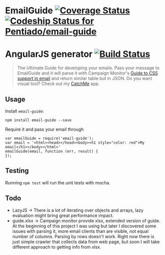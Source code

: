 # EmailGuide [![Coverage Status](https://coveralls.io/repos/Pentiado/email-guide/badge.png?branch=master)](https://coveralls.io/r/Pentiado/email-guide?branch=master) [ ![Codeship Status for Pentiado/email-guide](https://www.codeship.io/projects/2a8b9360-ba90-0131-330f-0aa8124e7323/status?branch=master)](https://www.codeship.io/projects/20908)

# AngularJS generator [![Build Status](https://secure.travis-ci.org/yeoman/generator-angular.svg?branch=master)](http://travis-ci.org/yeoman/generator-angular)

> The Ultimate Guide for developing your emails. Pass your message to EmailGuide and it will parse it with Campaign Monitor's [Guide to CSS support in email](http://www.campaignmonitor.com/css/) and return similar table but in JSON. Do you want visual tool? Check out my [CatchMe](https://github.com/Pentiado/catch-me) app.

## Usage

Install `email-guide`:
```
npm install email-guide --save
```

Require it and pass your email through
```
var emailGuide = require('email-guide');
var email = '<html><head></head><body><h1 style="color: red">My email</h1></body></html>'
emailGuide(email, function (err, result) {
});

```

## Testing

Running `npm test` will run the unit tests with mocha.

## Todo

- LazyJS -> There is a lot of iterating over objects and arrays, lazy evaluation might bring great performance impact.
- guide.xlsx -> Campaign monitor provide xlsx, extended version of guide. At the beginning of this project I was using but later I discovered some issues with parsing it, more email clients than are visible, not equal number of columns. Parsing by rows doesn't work. Right now there is just simple crawler that collects data from web page, but soon I will take different approach to getting info from xlsx.